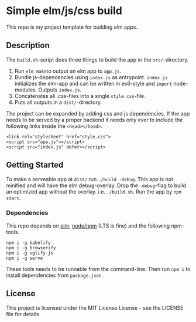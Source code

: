 # Simple elm/js/css build

This repo is my project template for building elm apps.

## Description

The `build.sh`-script does three things to build the app in the `src/`-directory.
1. Run `elm make`to output an elm app to `app.js`.
2. Bundle js-dependencies using `index.js` as entrypoint. `index.js` initializes the elm-app and can be written in es6-style and `import` node-modules. Outputs `index.js`.
3. Concatenates all .css-files into a single `style.css`-file.
4. Puts all outputs in a `dist/`-directory.

The project can be expanded by adding css and js dependencies. If the app needs to be served by a proper backend it needs only ever to include the following links inside the `<head></head>`.
```
<link rel="stylesheet" href="style.css">
<script src="app.js"></script>
<script src="index.js" defer></script>
```

## Getting Started

To make a serveable app at `dist/` run `./build -debug`. This app is not minified and will have the elm debug-overlay. Drop the `-debug`-flag to build an optimized app without the overlay. i.e. `./build.sh`. Run the app by `npm start`.

### Dependencies

This repo depends on [elm](https://guide.elm-lang.org/install/elm.html), [node/npm](https://nodejs.org/en/) (LTS is fine) and the following npm-tools. 
```
npm i -g babelify
npm i -g browserify
npm i -g uglify-js
npm i -g serve
```
These tools needs to be runnable from the command-line. Then run `npm i` to install dependencies from `package.json`.

## License

This project is licensed under the MIT License License - see the LICENSE file for details
